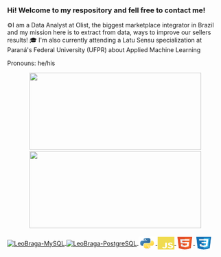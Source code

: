 ### Hi! Welcome to my respository and fell free to contact me!

⚙I am a Data Analyst at Olist, the biggest marketplace integrator in Brazil and my mission here is to extract from data, ways to improve our sellers results!
🎓 I'm also currently attending a Latu Sensu specialization at Paraná's Federal University (UFPR) about Applied Machine Learning 

Pronouns: he/his 

<div align="center">
  <a href="https://github.com/leosbraga">
  <img height="180em" width="400em" src="https://github-readme-stats.vercel.app/api?username=leosbraga&show_icons=true&theme=dark&include_all_commits=true&count_private=true"/>
  <img height="180em" width="400em" src="https://github-readme-stats.vercel.app/api/top-langs/?username=leosbraga&layout=compact&langs_count=7&theme=dark"/>
</div>
<div style="display: inline_block"><br>
  <img align="center" alt="LeoBraga-MySQL" height="30" width="40" src="https://cdn.jsdelivr.net/gh/devicons/devicon/icons/mysql/mysql-original.svg">
  <img align="center" alt="LeoBraga-PostgreSQL" height="30" width="40" src="https://cdn.jsdelivr.net/gh/devicons/devicon/icons/postgresql/postgresql-original-wordmark.svg">
  <img align="center" alt="LeoBraga-Python" height="30" width="40" src="https://raw.githubusercontent.com/devicons/devicon/master/icons/python/python-original.svg">
  <img align="center" alt="LeoBraga-Js" height="30" width="40" src="https://raw.githubusercontent.com/devicons/devicon/master/icons/javascript/javascript-plain.svg">
  <img align="center" alt="LeoBraga-HTML" height="30" width="40" src="https://raw.githubusercontent.com/devicons/devicon/master/icons/html5/html5-original.svg">
  <img align="center" alt="LeoBraga-CSS" height="30" width="40" src="https://raw.githubusercontent.com/devicons/devicon/master/icons/css3/css3-original.svg">
</div>
          
          
